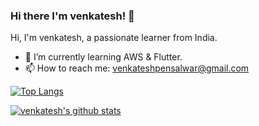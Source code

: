 ### Hi there I'm venkatesh! 👋

Hi, I'm venkatesh, a passionate learner from India.

* 🌱 I’m currently learning AWS & Flutter.
* 📫 How to reach me: venkateshpensalwar@gmail.com
<!-- 
**venkateshpensalwar/venkateshpensalwar** is a ✨ _special_ ✨ repository because its `README.md` (this file) appears on your GitHub profile.

Here are some ideas to get you started:

- 🔭 I’m currently working on ...
- 🌱 I’m currently learning ...
- 👯 I’m looking to collaborate on ...
- 🤔 I’m looking for help with ...
- 💬 Ask me about ...
- 📫 How to reach me: ...
- 😄 Pronouns: ...
- ⚡ Fun fact: ...
-->
[![Top Langs](https://github-readme-stats.vercel.app/api/top-langs/?username=venkateshpensalwar)](https://github.com/anuraghazra/github-readme-stats)

[![venkatesh's github stats](https://github-readme-stats.vercel.app/api?username=venkateshpensalwar)](https://github.com/anuraghazra/github-readme-stats)